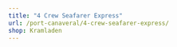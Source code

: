 ```yaml
---
title: "4 Crew Seafarer Express"
url: /port-canaveral/4-crew-seafarer-express/
shop: Kramladen
---
```

